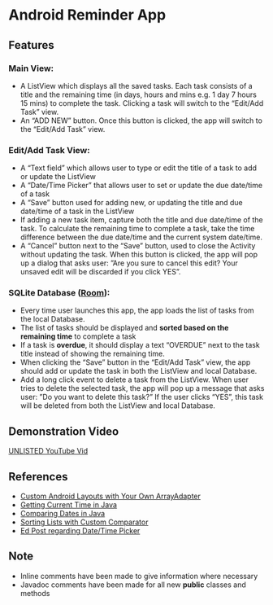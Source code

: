 # Android Reminder App

## Features
### Main View:
- A ListView which displays all the saved tasks. Each task consists of a title and the remaining 
  time (in days, hours and mins e.g. 1 day 7 hours 15 mins) to complete the task. Clicking a task 
  will switch to the “Edit/Add Task” view.
- An “ADD NEW” button. Once this button is clicked, the app will switch to the “Edit/Add Task” view.

### Edit/Add Task View:
- A “Text field” which allows user to type or edit the title of a task to add or update
the ListView
- A “Date/Time Picker” that allows user to set or update the due date/time of a task
- A “Save” button used for adding new, or updating the title and due date/time of a task in 
  the ListView
- If adding a new task item, capture both the title and due date/time of the task. 
  To calculate the remaining time to complete a task, take the time difference between the 
  due date/time and the current system date/time. 
- A “Cancel” button next to the “Save” button, used to close the Activity without updating the task.
  When this button is clicked, the app will pop up a dialog that asks user: 
  ”Are you sure to cancel this edit? Your unsaved edit will be discarded if you click YES”.

### SQLite Database ([**Room**](https://developer.android.com/training/data-storage/room)):
- Every time user launches this app, the app loads the list of tasks from the local Database.
- The list of tasks should be displayed and **sorted based on the remaining time** to complete a task
- If a task is **overdue**, it should display a text “OVERDUE” next to the task title instead of 
  showing the remaining time.
- When clicking the “Save” button in the “Edit/Add Task” view, the app should add or update the task 
  in both the ListView and local Database.
- Add a long click event to delete a task from the ListView. When user tries to delete the selected 
  task, the app will pop up a message that asks user: ”Do you want to delete this task?” If the user
  clicks “YES”, this task will be deleted from both the ListView and local Database.
  
## Demonstration Video
[UNLISTED YouTube Vid](https://youtu.be/8Li3651DxZo)

## References 
- [Custom Android Layouts with Your Own ArrayAdapter](https://www.sitepoint.com/custom-data-layouts-with-your-own-android-arrayadapter/)
- [Getting Current Time in Java](https://www.javatpoint.com/java-get-current-date)
- [Comparing Dates in Java](https://www.tutorialspoint.com/how-to-compare-two-dates-in-java#:~:text=In%20Java%2C%20two%20dates%20can,if%20date1%20is%20before%20date2.)
- [Sorting Lists with Custom Comparator](https://stackoverflow.com/questions/2784514/sort-arraylist-of-custom-objects-by-property)
- [Ed Post regarding Date/Time Picker](https://edstem.org/au/courses/6662/discussion/570673)

## Note
- Inline comments have been made to give information where necessary
- Javadoc comments have been made for all new **public** classes and methods 
